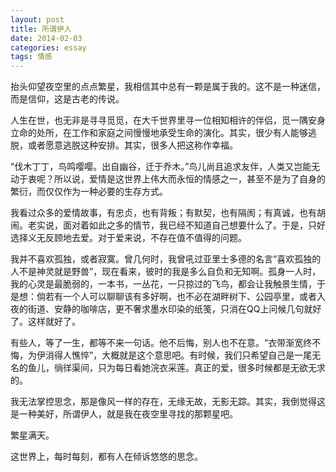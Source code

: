 ```yaml
---
layout: post
title: 所谓伊人
date: 2014-02-03
categories: essay
tags: 情感
---
```


抬头仰望夜空里的点点繁星，我相信其中总有一颗是属于我的。这不是一种迷信，而是信仰，这是古老的传说。

人生在世，也无非是寻寻觅觅，在大千世界里寻一位相知相许的伴侣，觅一隅安身立命的处所，在工作和家庭之间慢慢地承受生命的演化。其实，很少有人能够逃脱，或者愿意逃脱这种安排。其实，很多人把这称作幸福。

“伐木丁丁，鸟鸣嘤嘤。出自幽谷，迁于乔木。”鸟儿尚且追求友伴，人类又岂能无动于衷呢？所以说，爱情是这世界上伟大而永恒的情感之一，甚至不是为了自身的繁衍，而仅仅作为一种必要的生存方式。

我看过众多的爱情故事，有忠贞，也有背叛；有默契，也有隔阂；有真诚，也有胡闹。老实说，面对着如此之多的情节，我已经不知道自己想要什么了。于是，只好选择义无反顾地去爱。对于爱来说，不存在值不值得的问题。

我并不喜欢孤独，或者寂寞。曾几何时，我曾吼过亚里士多德的名言“喜欢孤独的人不是神灵就是野兽”，现在看来，彼时的我是多么自负和无知啊。孤身一人时，我的心灵是最脆弱的，一本书，一丛花，一只掠过的飞鸟，都会让我触景生情，于是想：倘若有一个人可以聊聊该有多好啊，也不必在湖畔树下、公园亭里，或者入夜的街道、安静的咖啡店，更不奢求墨水印染的纸笺，只消在QQ上问候几句就好了。这样就好了。

有些人，等了一生，都等不来一句话。他不后悔，别人也不在意。“衣带渐宽终不悔，为伊消得人憔悴”，大概就是这个意思吧。有时候，我们只希望自己是一尾无名的鱼儿，徜徉渠间，只为每日看她浣衣采莲。真正的爱，很多时候都是无欲无求的。

我无法掌控思念，那是像风一样的存在，无缘无故，无影无踪。其实，我倒觉得这是一种美好，所谓伊人，就是我在夜空里寻找的那颗星吧。

繁星满天。

这世界上，每时每刻，都有人在倾诉悠悠的思念。
